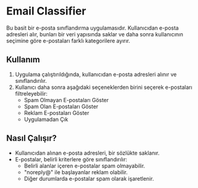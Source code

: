 # Email Classifier

Bu basit bir e-posta sınıflandırma uygulamasıdır. Kullanıcıdan e-posta adresleri alır, bunları bir veri yapısında saklar ve daha sonra kullanıcının seçimine göre e-postaları farklı kategorilere ayırır.

## Kullanım

1. Uygulama çalıştırıldığında, kullanıcıdan e-posta adresleri alınır ve sınıflandırılır.
2. Kullanıcı daha sonra aşağıdaki seçeneklerden birini seçerek e-postaları filtreleyebilir:
    - Spam Olmayan E-postaları Göster
    - Spam Olan E-postaları Göster
    - Reklam E-postaları Göster
    - Uygulamadan Çık

## Nasıl Çalışır?

- Kullanıcıdan alınan e-posta adresleri, bir sözlükte saklanır.
- E-postalar, belirli kriterlere göre sınıflandırılır:
    - Belirli alanlar içeren e-postalar spam olmayabilir.
    - "noreply@" ile başlayanlar reklam olabilir.
    - Diğer durumlarda e-postalar spam olarak işaretlenir.
